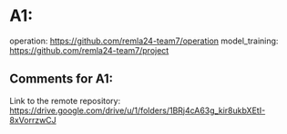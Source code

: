 # A1:

operation: https://github.com/remla24-team7/operation
model_training: https://github.com/remla24-team7/project

## Comments for A1:

Link to the remote repository: https://drive.google.com/drive/u/1/folders/1BRj4cA63g_kir8ukbXEtI-8xVorrzwCJ 